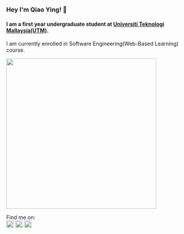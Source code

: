 ### Hey I'm Qiao Ying! :hugs:
#### I am a first year undergraduate student at <a href="https://www.utm.my/" target="blank">Universiti Teknologi Mallaysia(UTM)</a>.
I am currently enrolled in Software Engineering(Web-Based Learning) course. 

<img src="https://github-readme-stats.vercel.app/api?username=alovey1014&show_icons=true&theme=dark#gh-dark-mode-only" width="400">
                                                                                                                      
Find me on:
<br>
<a href="https://instagram.com/qiaoyingggggg?igshid=YmMyMTA2M2Y=" target="blank"><img src="https://user-images.githubusercontent.com/129234636/230544050-df11d9a2-d01a-4a6c-9ec5-6996d43bb2df.svg" height="20" width="20"/></a>
<a href="https://www.linkedin.com/in/qiao-ying-wong-6701b4181/" target="blank"><img src="https://user-images.githubusercontent.com/129234636/230545646-f2d15036-20f6-4ed0-b7d1-2951e20a6238.svg" height="20" width="20"/></a>
<a href="https://www.facebook.com/wqiao.ying14" target="blank"><img src="https://user-images.githubusercontent.com/129234636/230546348-3adec3e4-18e3-47bc-b7ec-547526b5ab96.svg" height="20" width="20"/></a>
